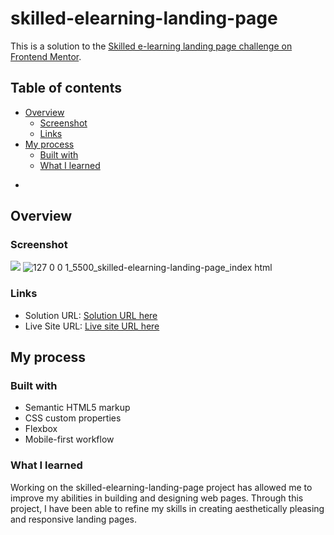 # skilled-elearning-landing-page


This is a solution to the [Skilled e-learning landing page challenge on Frontend Mentor](https://www.frontendmentor.io/challenges/skilled-elearning-landing-page-S1ObDrZ8q).

## Table of contents

- [Overview](#overview)
  - [Screenshot](#screenshot)
  - [Links](#links)
- [My process](#my-process)
  - [Built with](#built-with)
  - [What I learned](#what-i-learned)


*

## Overview

### Screenshot

![](./screenshot.jpg)
![127 0 0 1_5500_skilled-elearning-landing-page_index html](https://user-images.githubusercontent.com/130936157/233484113-529b92df-4fc2-4962-bcf9-b9855559c49b.png)


### Links

- Solution URL: [Solution URL here](https://github.com/khatias/skilled-elearning-landing-page)
- Live Site URL: [Live site URL here](https://khatias.github.io/skilled-elearning-landing-page/)

## My process

### Built with

- Semantic HTML5 markup
- CSS custom properties
- Flexbox
- Mobile-first workflow



### What I learned
Working on the skilled-elearning-landing-page project has allowed me to improve my abilities in building and designing web pages. Through this project, I have been able to refine my skills in creating aesthetically pleasing and responsive landing pages.

